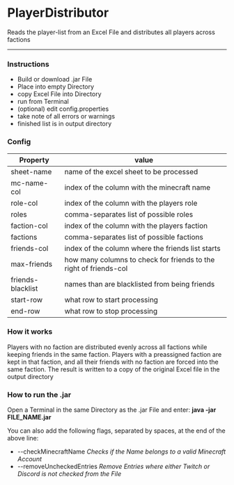 # PlayerDistributor
Reads the player-list from an Excel File and distributes all players across factions

---

### Instructions
- Build or download .jar File
- Place into empty Directory
- copy Excel File into Directory
- run from Terminal
- (optional) edit config.properties
- take note of all errors or warnings
- finished list is in output directory

### Config
| **Property**      | **value**                                                         |
|-------------------|-------------------------------------------------------------------|
| sheet-name        | name of the excel sheet to be processed                           |
| mc-name-col       | index of the column with the minecraft name                       |
| role-col          | index of the column with the players role                         |
| roles             | comma-separates list of possible roles                            |
| faction-col       | index of the column with the players faction                      |
| factions          | comma-separates list of possible factions                         |
| friends-col       | index of the column where the friends list starts                 |
| max-friends       | how many columns to check for friends to the right of friends-col |
| friends-blacklist | names than are blacklisted from being friends                     |
| start-row         | what row to start processing                                      |
| end-row           | what row to stop processing                                       |

### How it works
Players with no faction are distributed evenly across all factions
while keeping friends in the same faction. Players with a preassigned faction are
kept in that faction, and all their friends with no faction are forced into the same faction.
The result is written to a copy of the original Excel file in the output directory

### How to run the .jar
Open a Terminal in the same Directory as the .jar File and enter: 
**java -jar FILE_NAME.jar**

You can also add the following flags, separated by spaces, at the end of the above line:
- --checkMinecraftName *Checks if the Name belongs to a valid Minecraft Account*
- --removeUncheckedEntries *Remove Entries where either Twitch or Discord is not checked from the File*
